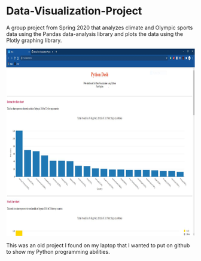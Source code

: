 # Data-Visualization-Project
A group project from Spring 2020 that analyzes climate and Olympic sports data using the Pandas data-analysis library and plots the data using the Plotly graphing library. 

<p><img src="chartpic1.JPG" width="900" height="500"></p>

This was an old project I found on my laptop that I wanted to put on github to show my Python programming abilities. 
